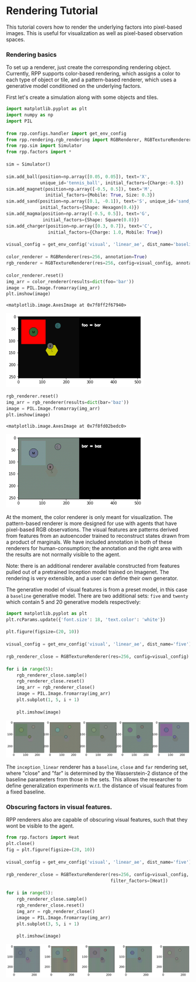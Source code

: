 # Rendering Tutorial

This tutorial covers how to render the underlying factors into pixel-based
images. This is useful for visualization as well as pixel-based observation
spaces.

### Rendering basics

To set up a renderer, just create the corresponding rendering object.
Currently, RPP supports color-based rendering, which assigns a color to each
 type of object or tile, and a pattern-based renderer, which uses a
 generative model conditioned on the underlying factors.

First let's create a simulation along with some objects and tiles.


```python
import matplotlib.pyplot as plt
import numpy as np
import PIL

from rpp.configs.handler import get_env_config
from rpp.rendering.rgb_rendering import RGBRenderer, RGBTextureRenderer
from rpp.sim import Simulator
from rpp.factors import *

sim = Simulator()

sim.add_ball(position=np.array([0.05, 0.05]), text='X',
             unique_id='tennis_ball', initial_factors={Charge:-0.5})
sim.add_magnet(position=np.array([-0.5, 0.5]), text='M', 
               initial_factors={Mobile: True, Size: 0.3})
sim.add_sand(position=np.array([0.1, -0.1]), text='S', unique_id='sand_pit', 
             initial_factors={Shape: Hexagon(0.4)})
sim.add_magma(position=np.array([-0.5, 0.5]), text='G',
              initial_factors={Shape: Square(0.8)})
sim.add_charger(position=np.array([0.3, 0.7]), text='C', 
                initial_factors={Charge: 1.0, Mobile: True})

visual_config = get_env_config('visual', 'linear_ae', dist_name='baseline')

color_renderer = RGBRenderer(res=256, annotation=True)
rgb_renderer = RGBTextureRenderer(res=256, config=visual_config, annotation=True)

color_renderer.reset()
img_arr = color_renderer(results=dict(foo='bar'))
image = PIL.Image.fromarray(img_arr)
plt.imshow(image)
```




    <matplotlib.image.AxesImage at 0x7f8ff2f67940>




    
![png](README_files/README_2_1.png)
    



```python
rgb_renderer.reset()
img_arr = rgb_renderer(results=dict(bar='baz'))
image = PIL.Image.fromarray(img_arr)
plt.imshow(image)
```




    <matplotlib.image.AxesImage at 0x7f8fd02bedc0>




    
![png](README_files/README_3_1.png)
    


At the moment, the color renderer is only meant for visualization. The
pattern-based renderer is more designed for use with agents that have
pixel-based RGB observations. The visual features are patterns derived from
features from an autoencoder trained to reconstruct states drawn from a product of marginals. We have included annotation in both of these renderers for human-consumption; the annotation and the right area with the results are not normally visible to the agent.

Note: there is an additional renderer available constructed from features pulled out of a pretrained Inception model trained on Imagenet. 
The rendering is very extensible, and a user can define their own generator.

The generative model of visual features is from a preset model, in this case
 a `baseline` generative model. There are two additional sets: `five` and
 `twenty` which contain 5 and 20 generative models respectively:


```python
import matplotlib.pyplot as plt
plt.rcParams.update({'font.size': 18, 'text.color': 'white'})

plt.figure(figsize=(20, 10))

visual_config = get_env_config('visual', 'linear_ae', dist_name='five')

rgb_renderer_close = RGBTextureRenderer(res=256, config=visual_config)

for i in range(5):
    rgb_renderer_close.sample()
    rgb_renderer_close.reset()
    img_arr = rgb_renderer_close()
    image = PIL.Image.fromarray(img_arr)
    plt.subplot(1, 5, i + 1)

    plt.imshow(image)
```


    
![png](README_files/README_5_0.png)
    


The `inception_linear` renderer has a `baseline`, `close` and `far`
rendering set, where "close" and "far" is determined by the Wasserstein-2
distance of the baseline parameters from those in the sets. This allows
the researcher to define generalization experiments w.r.t. the distance
of visual features from a fixed baseline.

### Obscuring factors in visual features.

RPP renderers also are capable of obscuring visual features, such that they
wont be visible to the agent.


```python
from rpp.factors import Heat
plt.close()
fig = plt.figure(figsize=(20, 10))

visual_config = get_env_config('visual', 'linear_ae', dist_name='five')

rgb_renderer_close = RGBTextureRenderer(res=256, config=visual_config,
                                        filter_factors=[Heat])

for i in range(5):
    rgb_renderer_close.sample()
    rgb_renderer_close.reset()
    img_arr = rgb_renderer_close()
    image = PIL.Image.fromarray(img_arr)
    plt.subplot(3, 5, i + 1)

    plt.imshow(image)
```


    
![png](README_files/README_7_0.png)
    



```python

```
